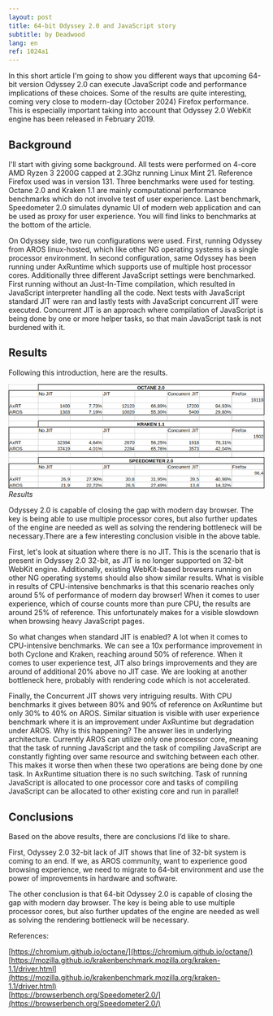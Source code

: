 ```yaml
---
layout: post
title: 64-bit Odyssey 2.0 and JavaScript story
subtitle: by Deadwood
lang: en
ref: 1024a1
---
```


In this short article I'm going to show you different ways that upcoming 64-bit version Odyssey 2.0 can execute JavaScript code and performance implications of these choices. Some of the results are quite interesting, coming very close to modern-day (October 2024) Firefox performance. This is especially important taking into account that Odyssey 2.0 WebKit engine has been released in February 2019.  

## Background

I'll start with giving some background. All tests were performed on 4-core AMD Ryzen 3 2200G capped at 2.3Ghz running Linux Mint 21. Reference Firefox used was in version 131. Three benchmarks were used for testing. Octane 2.0 and Kraken 1.1 are mainly computational performance benchmarks which do not involve test of user experience. Last benchmark, Speedometer 2.0 simulates dynamic UI of modern web application and can be used as proxy for user experience. You will find links to benchmarks at the bottom of the article.  

On Odyssey side, two run configurations were used. First, running Odyssey from AROS linux-hosted, which like other NG operating systems is a single processor environment. In second configuration, same Odyssey has been running under AxRuntime which supports use of multiple host processor cores. Additionally three different JavaScript settings were benchmarked. First running without an Just-In-Time compilation, which resulted in JavaScript interpreter handling all the code. Next tests with JavaScript standard JIT were ran and lastly tests with JavaScript concurrent JIT were executed. Concurrent JIT is an approach where compilation of JavaScript is being done by one or more helper tasks, so that main JavaScript task is not burdened with it.  

## Results

Following this introduction, here are the results.  

![Results](/assets/img/art.png)
*Results*

Odyssey 2.0 is capable of closing the gap with modern day browser. The key is being able to use multiple processor cores, but also further updates of the engine are needed as well as solving the rendering bottleneck will be necessary.There are a few interesting conclusion visible in the above table.  

First, let's look at situation where there is no JIT. This is the scenario that is present in Odyssey 2.0 32-bit, as JIT is no longer supported on 32-bit WebKit engine. Additionally, existing WebKit-based browsers running on other NG operating systems should also show similar results. What is visible in results of CPU-intensive benchmarks is that this scenario reaches only around 5% of performance of modern day browser! When it comes to user experience, which of course counts more than pure CPU, the results are around 25% of reference. This unfortunately makes for a visible slowdown when browsing heavy JavaScript pages.  

So what changes when standard JIT is enabled? A lot when it comes to CPU-intensive benchmarks. We can see a 10x performance improvement in both Cyclone and Kraken, reaching around 50% of reference. When it comes to user experience test, JIT also brings improvements and they are around of additional 20% above no JIT case. We are looking at another bottleneck here, probably with rendering code which is not accelerated.  

Finally, the Concurrent JIT shows very intriguing results. With CPU benchmarks it gives between 80% and 90% of reference on AxRuntime but only 30% to 40% on AROS. Similar situation is visible with user experience benchmark where it is an improvement under AxRuntime but degradation under AROS. Why is this happening? The answer lies in underlying architecture. Currently AROS can utilize only one processor core, meaning that the task of running JavaScript and the task of compiling JavaScript are constantly fighting over same resource and switching between each other. This makes it worse then when these two operations are being done by one task. In AxRuntime situation there is no such switching. Task of running JavaScript is allocated to one processor core and tasks of compiling JavaScript can be allocated to other existing core and run in parallel!  

## Conclusions

Based on the above results, there are conclusions I’d like to share.   

First, Odyssey 2.0 32-bit lack of JIT shows that line of 32-bit system is coming to an end. If we, as AROS community, want to experience good browsing experience, we need to migrate to 64-bit environment and use the power of improvements in hardware and software.  

The other conclusion is that 64-bit Odyssey 2.0 is capable of closing the gap with modern day browser. The key is being able to use multiple processor cores, but also further updates of the engine are needed as well as solving the rendering bottleneck will be necessary.  


References:  

[https://chromium.github.io/octane/](https://chromium.github.io/octane/)
[https://mozilla.github.io/krakenbenchmark.mozilla.org/kraken-1.1/driver.html](https://mozilla.github.io/krakenbenchmark.mozilla.org/kraken-1.1/driver.html)  
[https://browserbench.org/Speedometer2.0/](https://browserbench.org/Speedometer2.0/)  


